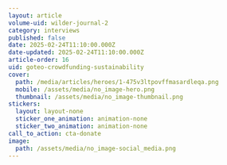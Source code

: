 ```yaml
---
layout: article
volume-uid: wilder-journal-2
category: interviews
published: false
date: 2025-02-24T11:10:00.000Z
date-updated: 2025-02-24T11:10:00.000Z
article-order: 16
uid: goteo-crowdfunding-sustainability
cover:
  path: /media/articles/heroes/1-475v3ltpovffmasardleqa.png
  mobile: /assets/media/no_image-hero.png
  thumbnail: /assets/media/no_image-thumbnail.png
stickers:
  layout: layout-none
  sticker_one_animation: animation-none
  sticker_two_animation: animation-none
call_to_action: cta-donate
image:
  path: /assets/media/no_image-social_media.png
---
```

